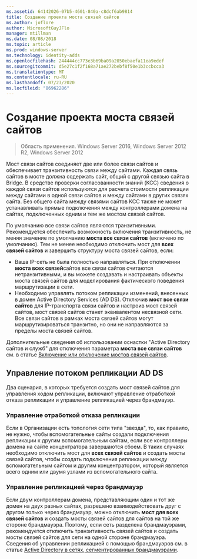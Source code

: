 ```yaml
---
ms.assetid: 64142026-07b5-4601-840a-c8dcf6ab9814
title: Создание проекта моста связей сайтов
ms.author: joflore
author: MicrosoftGuyJFlo
manager: mtillman
ms.date: 08/08/2018
ms.topic: article
ms.prod: windows-server
ms.technology: identity-adds
ms.openlocfilehash: 244444cc773e3b69ba09a2050ebaefa11ea9edef
ms.sourcegitcommit: d5e27c1f2f168a71ae272bebf8f50e1b3ccbcca3
ms.translationtype: MT
ms.contentlocale: ru-RU
ms.lasthandoff: 07/23/2020
ms.locfileid: "86962286"
---
```

# <a name="creating-a-site-link-bridge-design"></a>Создание проекта моста связей сайтов

> Область применения. Windows Server 2016, Windows Server 2012 R2, Windows Server 2012

Мост связи сайтов соединяет две или более связи сайтов и обеспечивает транзитивность связи между сайтами. Каждая связь сайтов в мосте должна содержать сайт, общий с другой связью сайта в Bridge. В средстве проверки согласованности знаний (KCC) сведения о каждой связи сайтов используются для расчета стоимости репликации между сайтами в одной связи сайтов и между сайтами в других связях сайта. Без общего сайта между связями сайтов KCC также не может устанавливать прямые подключения между контроллерами домена на сайтах, подключенных одним и тем же мостом связей сайтов.

По умолчанию все связи сайтов являются транзитивными. Рекомендуется обеспечить возможность включения транзитивность, не меняя значение по умолчанию **моста все связи сайтов** (включено по умолчанию). Тем не менее необходимо отключить мост для **всех связей сайтов** и завершить структуру моста связей сайтов, если:

- Ваша IP-сеть не была полностью направляться. При отключении **моста всех связей**сайтов все связи сайтов считаются нетранзитивными, и вы можете создавать и настраивать объекты моста связей сайтов для моделирования фактического поведения маршрутизации в сети.
- Необходимо управлять потоком репликации изменений, внесенных в домен Active Directory Services (AD DS). Отключив **мост все связи сайтов** для IP-транспорта связи сайтов и настроив мост связей сайтов, мост связей сайтов станет эквивалентом несвязной сети. Все связи сайтов в рамках моста связей сайтов могут маршрутизироваться транзитно, но они не направляются за пределы моста связей сайтов.

Дополнительные сведения об использовании оснастки "Active Directory сайтов и служб" для отключения параметра **моста все связи сайтов** см. в статье [Включение или отключение мостов связей сайтов](/previous-versions/windows/it-pro/windows-server-2003/cc738789(v=ws.10)).

## <a name="controlling-ad-ds-replication-flow"></a>Управление потоком репликации AD DS

Два сценария, в которых требуется создать мост связей сайтов для управления ходом репликации, включают управление отработкой отказа репликации и управление репликацией через брандмауэр.

### <a name="controlling-replication-failover"></a>Управление отработкой отказа репликации

Если в Организации есть топология сети типа "звезда", то, как правило, не нужно, чтобы вспомогательные сайты создали подключения репликации к другим вспомогательным сайтам, если все контроллеры домена на сайте концентратора завершаются сбоем. В таких случаях необходимо отключить мост для **всех связей сайтов** и создать мосты связей сайтов, чтобы создать подключения репликации между вспомогательным сайтом и другим концентратором, который является всего одним или двумя узлами из вспомогательного сайта.

### <a name="controlling-replication-through-a-firewall"></a>Управление репликацией через брандмауэр

Если двум контроллерам домена, представляющим один и тот же домен на двух разных сайтах, разрешено взаимодействовать друг с другом только через брандмауэр, можно отключить **мост для всех связей сайтов** и создать мосты связей сайтов для сайтов на той же стороне брандмауэра. Поэтому, если сеть разделена брандмауэрами, рекомендуется отключить транзитивность связей сайтов и создать мосты связей сайтов для сети на одной стороне брандмауэра. Сведения об управлении репликацией с помощью брандмауэров см. в статье [Active Directory в сетях, сегментированных брандмауэрами](https://go.microsoft.com/fwlink/?LinkId=107074).
